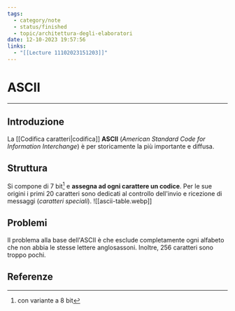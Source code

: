 ```yaml
---
tags:
  - category/note
  - status/finished
  - topic/architettura-degli-elaboratori
date: 12-10-2023 19:57:56
links:
  - "[[Lecture 11102023151203]]"
---
```

# ASCII
---
## Introduzione
La [[Codifica caratteri|codifica]] **ASCII** (_American Standard Code for Information Interchange_) è per storicamente la più importante e diffusa.

## Struttura
Si compone di 7 bit[^1] e **assegna ad ogni carattere un codice**. Per le sue origini i primi 20 caratteri sono dedicati al controllo dell'invio e ricezione di messaggi (_caratteri speciali_).
![[ascii-table.webp]]

## Problemi
Il problema alla base dell'ASCII è che esclude completamente ogni alfabeto che non abbia le stesse lettere anglosassoni. Inoltre, 256 caratteri sono troppo pochi.

## Referenze
[^1]: con variante a 8 bit